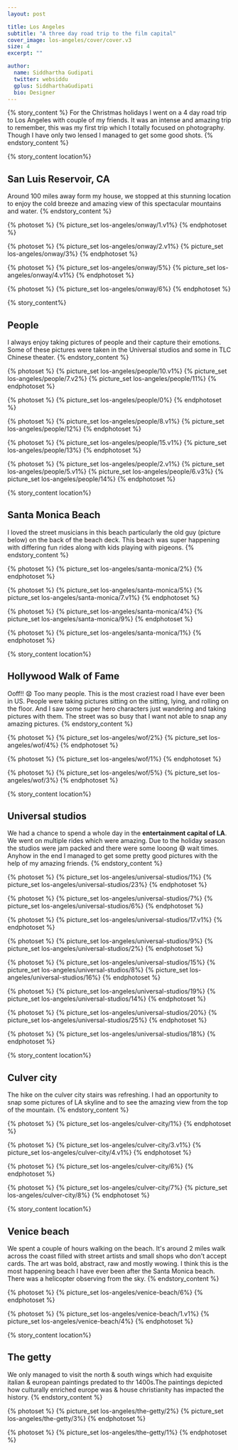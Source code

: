 ```yaml
---
layout: post

title: Los Angeles
subtitle: "A three day road trip to the film capital"
cover_image: los-angeles/cover/cover.v3
size: 4
excerpt: ""

author:
  name: Siddhartha Gudipati
  twitter: websiddu
  gplus: SiddharthaGudipati
  bio: Designer
---
```



{% story_content %}
For the Christmas holidays I went on a 4 day road trip to Los Angeles with couple of my friends. It was an intense and amazing trip to remember, this was my first trip which I totally focused on photography. Though I have only two lensed I managed to get some good shots.
{% endstory_content %}

{% story_content location%}
## San Luis Reservoir, CA
Around 100 miles away form my house, we stopped at this stunning location to enjoy the cold breeze and amazing view of this spectacular mountains and water.
{% endstory_content %}

{% photoset %}
  {% picture_set los-angeles/onway/1.v1%}
{% endphotoset %}

{% photoset %}
  {% picture_set los-angeles/onway/2.v1%}
  {% picture_set los-angeles/onway/3%}
{% endphotoset %}

{% photoset %}
  {% picture_set los-angeles/onway/5%}
  {% picture_set los-angeles/onway/4.v1%}
{% endphotoset %}

{% photoset %}
  {% picture_set los-angeles/onway/6%}
{% endphotoset %}


{% story_content%}
## People
I always enjoy taking pictures of people and their capture their emotions. Some of these pictures were taken in the Universal studios and some in TLC Chinese theater.
{% endstory_content %}

{% photoset %}
  {% picture_set los-angeles/people/10.v1%}
  {% picture_set los-angeles/people/7.v2%}
  {% picture_set los-angeles/people/11%}
{% endphotoset %}

{% photoset %}
  {% picture_set los-angeles/people/0%}
{% endphotoset %}

{% photoset %}
  {% picture_set los-angeles/people/8.v1%}
  {% picture_set los-angeles/people/12%}
{% endphotoset %}

{% photoset %}
  {% picture_set los-angeles/people/15.v1%}
  {% picture_set los-angeles/people/13%}
{% endphotoset %}

{% photoset %}
  {% picture_set los-angeles/people/2.v1%}
  {% picture_set los-angeles/people/5.v1%}
  {% picture_set los-angeles/people/6.v3%}
  {% picture_set los-angeles/people/14%}
{% endphotoset %}

{% story_content location%}
## Santa Monica Beach
I loved the street musicians in this beach particularly the old guy (picture below) on the back of the beach deck. This beach was super happening with differing fun rides along with kids playing with pigeons.
{% endstory_content %}

{% photoset %}
  {% picture_set los-angeles/santa-monica/2%}
{% endphotoset %}

{% photoset %}
  {% picture_set los-angeles/santa-monica/5%}
  {% picture_set los-angeles/santa-monica/7.v1%}
{% endphotoset %}

<!--{% photoset %}
  {% picture_set los-angeles/santa-monica/3%}
{% endphotoset %}-->

{% photoset %}
  {% picture_set los-angeles/santa-monica/4%}
  {% picture_set los-angeles/santa-monica/9%}
{% endphotoset %}

{% photoset %}
  {% picture_set los-angeles/santa-monica/1%}
{% endphotoset %}


{% story_content location%}
## Hollywood Walk of Fame
Ooff!! 😧 Too many people. This is the most craziest road I have ever been in US. People were taking pictures sitting on the sitting, lying, and rolling on the floor. And I saw some super hero characters just wandering and taking pictures with them. The street was so busy that I want not able to snap any amazing pictures.
{% endstory_content %}

{% photoset %}
  {% picture_set los-angeles/wof/2%}
  {% picture_set los-angeles/wof/4%}
{% endphotoset %}

{% photoset %}
  {% picture_set los-angeles/wof/1%}
{% endphotoset %}

{% photoset %}
  {% picture_set los-angeles/wof/5%}
  {% picture_set los-angeles/wof/3%}
{% endphotoset %}

{% story_content location%}
## Universal studios
We had a chance to spend a whole day in the __entertainment capital of LA__. We went on multiple rides which were amazing. Due to the holiday season the studios were jam packed and there were some looong 😅 wait times. Anyhow in the end I managed to get some pretty good pictures with the help of my amazing friends.
{% endstory_content %}

{% photoset %}
  {% picture_set los-angeles/universal-studios/1%}
  {% picture_set los-angeles/universal-studios/23%}
{% endphotoset %}


{% photoset %}
  {% picture_set los-angeles/universal-studios/7%}
  {% picture_set los-angeles/universal-studios/6%}
{% endphotoset %}

{% photoset %}
  {% picture_set los-angeles/universal-studios/17.v1%}
{% endphotoset %}

{% photoset %}
  {% picture_set los-angeles/universal-studios/9%}
  {% picture_set los-angeles/universal-studios/2%}
{% endphotoset %}

{% photoset %}
  {% picture_set los-angeles/universal-studios/15%}
  {% picture_set los-angeles/universal-studios/8%}
  {% picture_set los-angeles/universal-studios/16%}
{% endphotoset %}


<!--{% photoset %}
  {% picture_set los-angeles/universal-studios/5%}
  {% picture_set los-angeles/universal-studios/3%}
  {% picture_set los-angeles/universal-studios/10%}
{% endphotoset %}-->

{% photoset %}
  {% picture_set los-angeles/universal-studios/19%}
  {% picture_set los-angeles/universal-studios/14%}
{% endphotoset %}

<!--{% photoset %}
  {% picture_set los-angeles/universal-studios/13.v1%}
{% endphotoset %}-->

{% photoset %}
  {% picture_set los-angeles/universal-studios/20%}
  {% picture_set los-angeles/universal-studios/25%}
{% endphotoset %}


{% photoset %}
  {% picture_set los-angeles/universal-studios/18%}
{% endphotoset %}


{% story_content location%}
## Culver city
The hike on the culver city stairs was refreshing. I had an opportunity to snap some pictures of LA skyline and to see the amazing view from the top of the mountain.
{% endstory_content %}

{% photoset %}
  {% picture_set los-angeles/culver-city/1%}
{% endphotoset %}

{% photoset %}
  {% picture_set los-angeles/culver-city/3.v1%}
  {% picture_set los-angeles/culver-city/4.v1%}
{% endphotoset %}

{% photoset %}
  {% picture_set los-angeles/culver-city/6%}
{% endphotoset %}

{% photoset %}
  {% picture_set los-angeles/culver-city/7%}
  {% picture_set los-angeles/culver-city/8%}
{% endphotoset %}


{% story_content location%}
## Venice beach
We spent a couple of hours walking on the beach. It's around 2 miles walk across the coast filled with street artists and small shops who don't accept cards. The art was bold, abstract, raw and mostly wowing. I think this is the most happening beach I have ever been after the Santa Monica beach. There was a helicopter observing from the sky.
{% endstory_content %}

{% photoset %}
  {% picture_set los-angeles/venice-beach/6%}
{% endphotoset %}

{% photoset %}
  {% picture_set los-angeles/venice-beach/1.v1%}
  {% picture_set los-angeles/venice-beach/4%}
{% endphotoset %}

<!--{% photoset %}
  {% picture_set los-angeles/venice-beach/5%}
{% endphotoset %}-->


{% story_content location%}
## The getty
We only managed to visit the north & south wings which had exquisite italian & european paintings predated to thr 1400s.The paintings depicted how culturally enriched europe was & house christianity has impacted the history.
{% endstory_content %}

{% photoset %}
  {% picture_set los-angeles/the-getty/2%}
  {% picture_set los-angeles/the-getty/3%}
{% endphotoset %}

{% photoset %}
  {% picture_set los-angeles/the-getty/1%}
{% endphotoset %}
